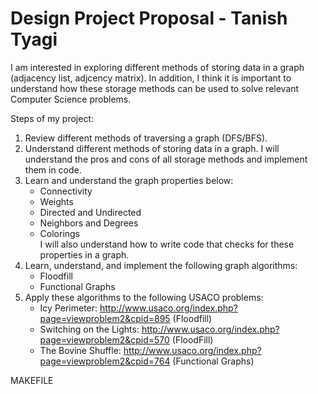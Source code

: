 # Design Project Proposal - Tanish Tyagi

I am interested in exploring different methods of storing data in a graph (adjacency list, adjcency matrix). In addition, I think it is important to understand how these storage methods can be used to solve relevant Computer Science problems.

Steps of my project:
1. Review different methods of traversing a graph (DFS/BFS).
2. Understand different methods of storing data in a graph. I will understand the pros and cons of all storage methods and implement them in code.
3. Learn and understand the graph properties below:
   - Connectivity
   - Weights
   - Directed and Undirected
   - Neighbors and Degrees
   - Colorings <br>
I will also understand how to write code that checks for these properties in a graph.
4. Learn, understand, and implement the following graph algorithms:
   - Floodfill
   - Functional Graphs
5. Apply these algorithms to the following USACO problems:
    - Icy Perimeter: http://www.usaco.org/index.php?page=viewproblem2&cpid=895 (Floodfill)
    - Switching on the Lights: http://www.usaco.org/index.php?page=viewproblem2&cpid=570 (FloodFill)
    - The Bovine Shuffle: http://www.usaco.org/index.php?page=viewproblem2&cpid=764 (Functional Graphs)




MAKEFILE
